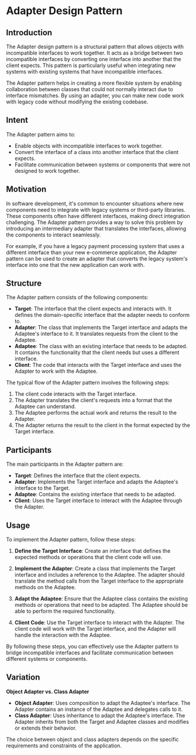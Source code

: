 # Adapter Design Pattern

## Introduction

The Adapter design pattern is a structural pattern that allows objects with incompatible interfaces to work together. It acts as a bridge between two incompatible interfaces by converting one interface into another that the client expects. This pattern is particularly useful when integrating new systems with existing systems that have incompatible interfaces.

The Adapter pattern helps in creating a more flexible system by enabling collaboration between classes that could not normally interact due to interface mismatches. By using an adapter, you can make new code work with legacy code without modifying the existing codebase.

## Intent

The Adapter pattern aims to:

- Enable objects with incompatible interfaces to work together.
- Convert the interface of a class into another interface that the client expects.
- Facilitate communication between systems or components that were not designed to work together.

## Motivation

In software development, it's common to encounter situations where new components need to integrate with legacy systems or third-party libraries. These components often have different interfaces, making direct integration challenging. The Adapter pattern provides a way to solve this problem by introducing an intermediary adapter that translates the interfaces, allowing the components to interact seamlessly.

For example, if you have a legacy payment processing system that uses a different interface than your new e-commerce application, the Adapter pattern can be used to create an adapter that converts the legacy system's interface into one that the new application can work with.

## Structure

The Adapter pattern consists of the following components:

- **Target**: The interface that the client expects and interacts with. It defines the domain-specific interface that the adapter needs to conform to.
- **Adapter**: The class that implements the Target interface and adapts the Adaptee's interface to it. It translates requests from the client to the Adaptee.
- **Adaptee**: The class with an existing interface that needs to be adapted. It contains the functionality that the client needs but uses a different interface.
- **Client**: The code that interacts with the Target interface and uses the Adapter to work with the Adaptee.

The typical flow of the Adapter pattern involves the following steps:

1. The client code interacts with the Target interface.
2. The Adapter translates the client's requests into a format that the Adaptee can understand.
3. The Adaptee performs the actual work and returns the result to the Adapter.
4. The Adapter returns the result to the client in the format expected by the Target interface.

## Participants

The main participants in the Adapter pattern are:

- **Target**: Defines the interface that the client expects.
- **Adapter**: Implements the Target interface and adapts the Adaptee's interface to the Target.
- **Adaptee**: Contains the existing interface that needs to be adapted.
- **Client**: Uses the Target interface to interact with the Adaptee through the Adapter.

## Usage

To implement the Adapter pattern, follow these steps:

1. **Define the Target Interface**: Create an interface that defines the expected methods or operations that the client code will use.

2. **Implement the Adapter**: Create a class that implements the Target interface and includes a reference to the Adaptee. The adapter should translate the method calls from the Target interface to the appropriate methods on the Adaptee.

3. **Adapt the Adaptee**: Ensure that the Adaptee class contains the existing methods or operations that need to be adapted. The Adaptee should be able to perform the required functionality.

4. **Client Code**: Use the Target interface to interact with the Adapter. The client code will work with the Target interface, and the Adapter will handle the interaction with the Adaptee.

By following these steps, you can effectively use the Adapter pattern to bridge incompatible interfaces and facilitate communication between different systems or components.

## Variation

**Object Adapter vs. Class Adapter**

- **Object Adapter**: Uses composition to adapt the Adaptee's interface. The Adapter contains an instance of the Adaptee and delegates calls to it.
- **Class Adapter**: Uses inheritance to adapt the Adaptee's interface. The Adapter inherits from both the Target and Adaptee classes and modifies or extends their behavior.

The choice between object and class adapters depends on the specific requirements and constraints of the application.
